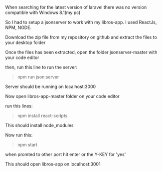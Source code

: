 When searching for the latest version of laravel there was no version compatible with Windows 8.1(my pc)

So I had to setup a jsonserver to work with my libros-app. I used ReactJs, NPM, NODE.






Download the zip file from my repository on github and extract the files to your desktop folder

Once the files has been extracted, open the folder jsonserver-master with your code editor

then, run this line to run the server:

>npm run json:server

Server should be running on localhost:3000 

Now open libros-app-master folder on your code editor

run this lines:

>npm install react-scripts

This should install node_modules

Now run this:

>npm start

when promted to other port hit enter or the Y-KEY for 'yes'

This should open libros-app on localhost:3001
